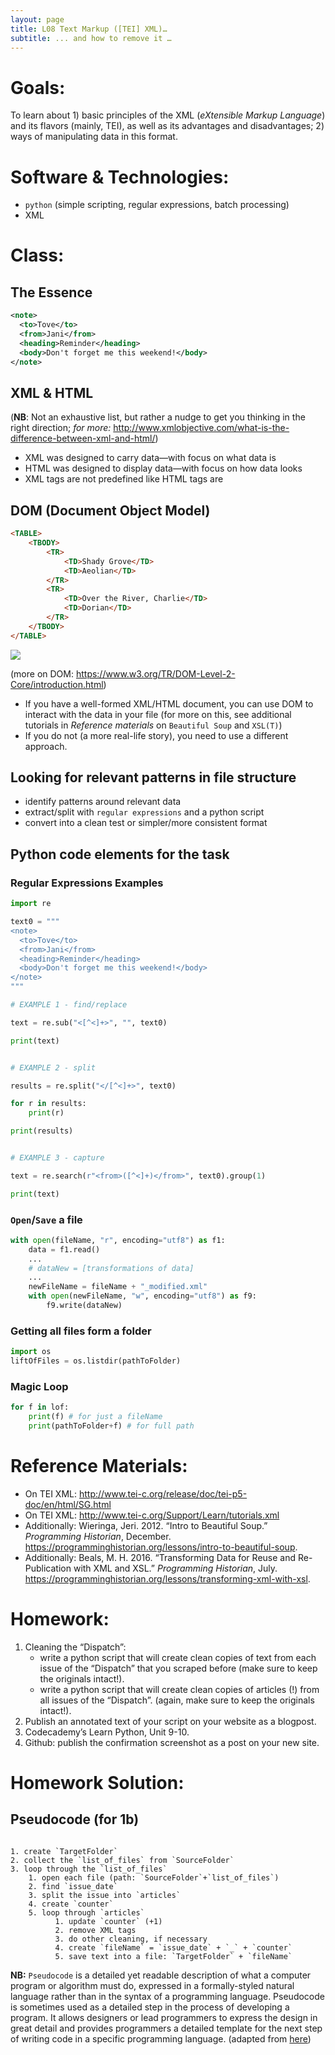 ```yaml
---
layout: page
title: L08 Text Markup ([TEI] XML)…
subtitle: ... and how to remove it …
---
```


# Goals:

To learn about 1) basic principles of the XML (*eXtensible Markup Language*) and its flavors (mainly, TEI), as well as its advantages and disadvantages; 2) ways of manipulating data in this format.

# Software & Technologies:

* `python` (simple scripting, regular expressions, batch processing)
* XML  


# Class:

## The Essence

``` xml
<note>
  <to>Tove</to>
  <from>Jani</from>
  <heading>Reminder</heading>
  <body>Don't forget me this weekend!</body>
</note>
```

## XML & HTML

(**NB**: Not an exhaustive list, but rather a nudge to get you thinking in the right direction; *for more:* <http://www.xmlobjective.com/what-is-the-difference-between-xml-and-html/>)

* XML was designed to carry data—with focus on what data is
* HTML was designed to display data—with focus on how data looks
* XML tags are not predefined like HTML tags are

## DOM (Document Object Model)

``` html
<TABLE>
    <TBODY> 
        <TR> 
            <TD>Shady Grove</TD>
            <TD>Aeolian</TD> 
        </TR> 
        <TR>
            <TD>Over the River, Charlie</TD>        
            <TD>Dorian</TD> 
        </TR> 
    </TBODY>
</TABLE>
```

![](../files/08/table.gif)

(more on DOM: <https://www.w3.org/TR/DOM-Level-2-Core/introduction.html>)

* If you have a well-formed XML/HTML document, you can use DOM to interact with the data in your file (for more on this, see additional tutorials in *Reference materials* on `Beautiful Soup` and `XSL(T)`)
* If you do not (a more real-life story), you need to use a different approach.

## Looking for relevant patterns in file structure

* identify patterns around relevant data
* extract/split with `regular expressions` and a python script
* convert into a clean test or simpler/more consistent format 

## Python code elements for the task

### Regular Expressions Examples

``` python 
import re

text0 = """
<note>
  <to>Tove</to>
  <from>Jani</from>
  <heading>Reminder</heading>
  <body>Don't forget me this weekend!</body>
</note>
"""

# EXAMPLE 1 - find/replace

text = re.sub("<[^<]+>", "", text0)

print(text)


# EXAMPLE 2 - split

results = re.split("</[^<]+>", text0)

for r in results:
    print(r)

print(results)


# EXAMPLE 3 - capture

text = re.search(r"<from>([^<]+)</from>", text0).group(1)

print(text)

```

### `Open`/`Save` a file

``` python
with open(fileName, "r", encoding="utf8") as f1:
    data = f1.read()
    ...
    # dataNew = [transformations of data]
    ...
    newFileName = fileName + "_modified.xml"
    with open(newFileName, "w", encoding="utf8") as f9:
        f9.write(dataNew)
```

### Getting all files form a folder

``` python
import os
liftOfFiles = os.listdir(pathToFolder)
```

### Magic Loop

``` python
for f in lof:
    print(f) # for just a fileName
    print(pathToFolder+f) # for full path
```



# Reference Materials:

* On TEI XML: <http://www.tei-c.org/release/doc/tei-p5-doc/en/html/SG.html>
* On TEI XML: <http://www.tei-c.org/Support/Learn/tutorials.xml>
* Additionally: Wieringa, Jeri. 2012. “Intro to Beautiful Soup.” *Programming Historian*, December. <https://programminghistorian.org/lessons/intro-to-beautiful-soup>. 
* Additionally: Beals, M. H. 2016. “Transforming Data for Reuse and Re-Publication with XML and XSL.” *Programming Historian*, July. <https://programminghistorian.org/lessons/transforming-xml-with-xsl>. 

# Homework:

1. Cleaning the “Dispatch”:
	- write a python script that will create clean copies of text from each issue of the “Dispatch” that you scraped before (make sure to keep the originals intact!).
	- write a python script that will create clean copies of articles (!) from all issues of the “Dispatch”. (again, make sure to keep the originals intact!).
2. Publish an annotated text of your script on your website as a blogpost.
3. Codecademy’s Learn Python, Unit 9-10.
4. Github: publish the confirmation screenshot as a post on your new site.

# Homework Solution:

## Pseudocode (for 1b)

```

1. create `TargetFolder`
2. collect the `list_of_files` from `SourceFolder`
3. loop through the `list_of_files`
    1. open each file (path: `SourceFolder`+`list_of_files`)
    2. find `issue_date`
    3. split the issue into `articles`
    4. create `counter`
    5. loop through `articles`
          1. update `counter` (+1)
          2. remove XML tags
          3. do other cleaning, if necessary
          4. create `fileName` = `issue_date` + `_` + `counter`
          5. save text into a file: `TargetFolder` + `fileName`

```

**NB:** `Pseudocode` is a detailed yet readable description of what a computer program or algorithm must do, expressed in a formally-styled natural language rather than in the syntax of a programming language. Pseudocode is sometimes used as a detailed step in the process of developing a program. It allows designers or lead programmers to express the design in great detail and provides programmers a detailed template for the next step of writing code in a specific programming language. (adapted from [here](https://whatis.techtarget.com/definition/pseudocode))

<!--

## Python code (for 1b)

``` python

import re, os

source = "path_where_initial_files_are"
target = "path_to_save_new_files"

lof = os.listdir(source)
counter = 0 # general counter to keep track of the progress

for f in lof:
    if f.startswith("dltext"): # fileName test        
        with open(source + f, "r", encoding="utf8") as f1:
            text = f1.read()

            # try to find the date
            date = re.search(r'<date value="([\d-]+)"', text).group(1)

            # splitting the issue into articles/items
            split = re.split("<div3 ", text)

            c = 0 # item counter
            for s in split[1:]:
                c += 1
                s = "<div3 " + s # a step to restore the integrity of items
                #input(s)

                # try to find a unitType
                try:
                    unitType = re.search(r'type="([^\"]+)"', s).group(1)
                except:
                    unitType = "noType"
                    print(s)

                # try to find a header
                try:
                    header = re.search(r'<head>(.*)</head>', s).group(1)
                    header = re.sub("<[^<]+>", "", header)
                except:
                    header = "NO HEADER"
                    print("\nNo header found!\n")

                text = re.sub("<[^<]+>", "", s)
                text = re.sub(" +\n|\n +", "\n", text)
                text = re.sub("\n+", ";;; ", text)

                # generating necessary bits 
                fName = date+"_"+unitType+"_"+str(c)

                itemID = "#ID: " + date+"_"+unitType+"_"+str(c)
                dateVar   = "#DATE: " + date
                unitType = "#TYPE: " + unitType
                header = "#HEADER: " + header
                text = "#TEXT: " + text

                # creating a text variable
                var = "\n".join([itemID,dateVar,unitType,header,text])
                #input(var)

                # saving
                with open(target+fName+".txt", "w", encoding="utf8") as f9:
                    f9.write(var)

        # count processed issues and print progress counter at every 100        
        counter += 1
        if counter % 100 == 0:
            print(counter)

```
-->